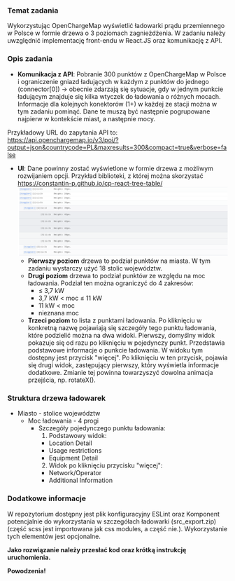 ### Temat zadania
Wykorzystując OpenChargeMap wyświetlić ładowarki prądu przemiennego w Polsce w formie drzewa o 3 poziomach zagnieżdżenia. W zadaniu należy uwzględnić implementację front-endu w React.JS oraz komunikację z API.


### Opis zadania
- __Komunikacja z API__: Pobranie 300 punktów z OpenChargeMap w Polsce i ograniczenie gniazd ładujących w każdym z punktów do jednego (connector[0]) → obecnie zdarzają się sytuacje, gdy w jednym punkcie ładującym znajduje się kilka wtyczek do ładowania o różnych mocach. Informacje dla kolejnych konektorów (1+) w każdej ze stacji można w tym zadaniu pominąć.
Dane te muszą być następnie pogrupowane najpierw w kontekście miast, a następnie mocy.

Przykładowy URL do zapytania API to: <https://api.openchargemap.io/v3/poi/?output=json&countrycode=PL&maxresults=300&compact=true&verbose=false>

- __UI__: Dane powinny zostać wyświetlone w formie drzewa z możliwym rozwijaniem opcji. Przykład biblioteki, z której można skorzystać <https://constantin-p.github.io/cp-react-tree-table/>
![Example tree image](tree_example.png)
  - __Pierwszy poziom__ drzewa to podział punktów na miasta. W tym zadaniu wystarczy użyć 18 stolic województw.
  - __Drugi poziom__ drzewa to podział punktów ze względu na moc ładowania. Podział ten można ograniczyć do 4 zakresów:
    - ≤ 3,7 kW
    - 3,7 kW < moc ≤ 11 kW
    - 11 kW < moc
    - nieznana moc
  - __Trzeci poziom__ to lista z punktami ładowania. Po kliknięciu w konkretną nazwę pojawiają się szczegóły tego punktu ładowania, które podzielić można na dwa widoki. Pierwszy, domyślny widok pokazuje się od razu po kliknięciu w pojedynczy punkt. Przedstawia podstawowe informacje o punkcie ładowania. W widoku tym dostępny jest przycisk "więcej". Po kliknięciu w ten przycisk, pojawia się drugi widok, zastępujący pierwszy, który wyświetla informacje dodatkowe. Zmianie tej powinna towarzyszyć dowolna animacja przejścia, np. rotateX().

### Struktura drzewa ładowarek
- Miasto - stolice województw
  - Moc ładowania - 4 progi
    - Szczegóły pojedynczego punktu ładowania:
      1. Podstawowy widok:
        - Location Detail
        - Usage restrictions
        - Equipment Detail
      2. Widok po kliknięciu przycisku "więcej":
        - Network/Operator
        - Additional Information

### Dodatkowe informacje
W repozytorium dostępny jest plik konfiguracyjny ESLint oraz Komponent potencjalnie do wykorzystania w szczegółach ładowarki (src_export.zip) (część scss jest importowana jak css modules, a część nie.). Wykorzystanie tych elementów jest opcjonalne.

__Jako rozwiązanie należy przesłać kod oraz krótką instrukcję uruchomienia.__

__Powodzenia!__
